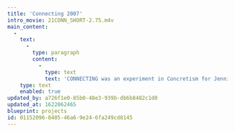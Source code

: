 ```yaml
---
title: 'Connecting 2007'
intro_movie: 21CONN_SHORT-2.75.m4v
main_content:
  -
    text:
      -
        type: paragraph
        content:
          -
            type: text
            text: 'CONNECTING was an experiment in Concretism for Jennifer Magathan’s Mail Art project in 2007.'
    type: text
    enabled: true
updated_by: a726f1e0-85b0-48e3-939b-db6b8482c1d0
updated_at: 1622062465
blueprint: projects
id: 01152096-8405-46a6-9e24-6fa249cd8145
---
```

